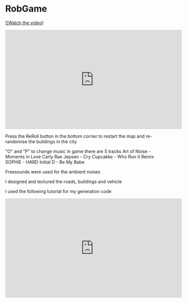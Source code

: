 # RobGame

[![Watch the video]](https://www.youtube.com/embed/87KHZiwY-c4)

<iframe width="560" height="315" src="https://www.youtube.com/embed/87KHZiwY-c4" frameborder="0" allow="accelerometer; autoplay; encrypted-media; gyroscope; picture-in-picture" allowfullscreen></iframe>

Press the ReRoll button in the bottom corner to restart the map and re-randomise the buildings in the city

"O" and "P" to change music in game there are 5 tracks
 Art of Noise - Moments in Love
 Carly Rae Jepsen - Cry
 Cupcakke - Who Run it Remix
 SOPHIE - HARD
 Initial D - Be My Babe
 
 Freesounds were used for the ambient noises
 
 I designed and textured the roads, buildings and vehicle
 
 I used the following tutorial for my generation code
 <iframe width="560" height="315" src="https://www.youtube.com/embed/xkuniXI3SEE" frameborder="0" allow="accelerometer; autoplay; encrypted-media; gyroscope; picture-in-picture" allowfullscreen></iframe>
